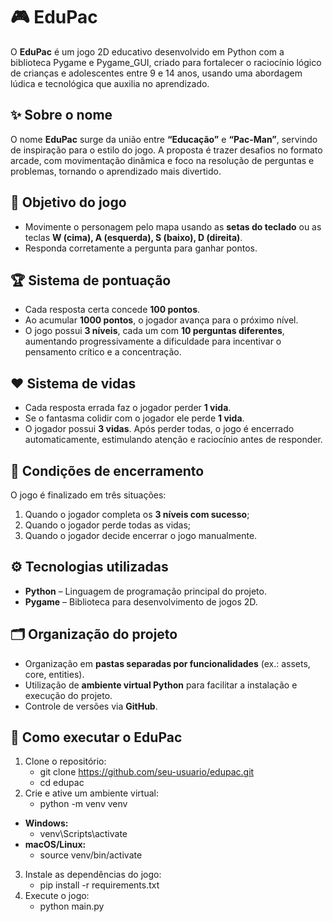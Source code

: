 # 🎮 EduPac

O **EduPac** é um jogo 2D educativo desenvolvido em Python com a biblioteca Pygame e Pygame_GUI, criado para fortalecer o raciocínio lógico de crianças e adolescentes entre 9 e 14 anos, usando uma abordagem lúdica e tecnológica que auxilia no aprendizado.

## ✨ Sobre o nome

O nome **EduPac** surge da união entre **“Educação”** e **“Pac-Man”**, servindo de inspiração para o estilo do jogo. A proposta é trazer desafios no formato arcade, com movimentação dinâmica e foco na resolução de perguntas e problemas, tornando o aprendizado mais divertido.

## 🎯 Objetivo do jogo

- Movimente o personagem pelo mapa usando as **setas do teclado** ou as teclas **W (cima), A (esquerda), S (baixo), D (direita)**.
- Responda corretamente a pergunta para ganhar pontos.

## 🏆 Sistema de pontuação

- Cada resposta certa concede **100 pontos**.
- Ao acumular **1000 pontos**, o jogador avança para o próximo nível.
- O jogo possui **3 níveis**, cada um com **10 perguntas diferentes**, aumentando progressivamente a dificuldade para incentivar o pensamento crítico e a concentração.

## ❤️ Sistema de vidas

- Cada resposta errada faz o jogador perder **1 vida**.
- Se o fantasma colidir com o jogador ele perde **1 vida**.
- O jogador possui **3 vidas**. Após perder todas, o jogo é encerrado automaticamente, estimulando atenção e raciocínio antes de responder.

## 📌 Condições de encerramento

O jogo é finalizado em três situações:
1. Quando o jogador completa os **3 níveis com sucesso**;
2. Quando o jogador perde todas as vidas;
3. Quando o jogador decide encerrar o jogo manualmente.

## ⚙️ Tecnologias utilizadas

- **Python** – Linguagem de programação principal do projeto.
- **Pygame** – Biblioteca para desenvolvimento de jogos 2D.

## 🗂 Organização do projeto

- Organização em **pastas separadas por funcionalidades** (ex.: assets, core, entities).
- Utilização de **ambiente virtual Python** para facilitar a instalação e execução do projeto.
- Controle de versões via **GitHub**.

## 🚀 Como executar o EduPac

1. Clone o repositório:
   - git clone https://github.com/seu-usuario/edupac.git
   - cd edupac
2. Crie e ative um ambiente virtual:
   - python -m venv venv
- **Windows:**
   - venv\Scripts\activate
- **macOS/Linux:**
   - source venv/bin/activate
3. Instale as dependências do jogo:
   - pip install -r requirements.txt
4. Execute o jogo:
   - python main.py

